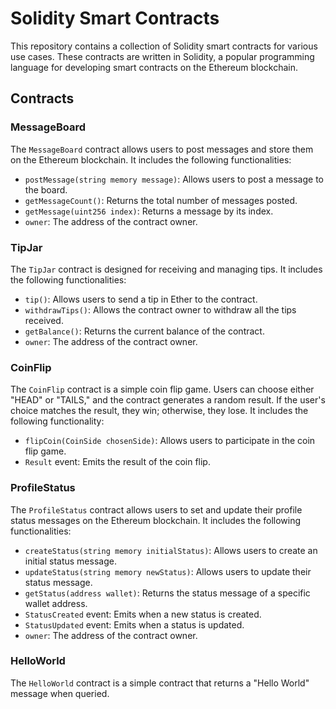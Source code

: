 # Solidity Smart Contracts

This repository contains a collection of Solidity smart contracts for various use cases. These contracts are written in Solidity, a popular programming language for developing smart contracts on the Ethereum blockchain.

## Contracts

### MessageBoard

The `MessageBoard` contract allows users to post messages and store them on the Ethereum blockchain. It includes the following functionalities:

- `postMessage(string memory message)`: Allows users to post a message to the board.
- `getMessageCount()`: Returns the total number of messages posted.
- `getMessage(uint256 index)`: Returns a message by its index.
- `owner`: The address of the contract owner.

### TipJar

The `TipJar` contract is designed for receiving and managing tips. It includes the following functionalities:

- `tip()`: Allows users to send a tip in Ether to the contract.
- `withdrawTips()`: Allows the contract owner to withdraw all the tips received.
- `getBalance()`: Returns the current balance of the contract.
- `owner`: The address of the contract owner.

### CoinFlip

The `CoinFlip` contract is a simple coin flip game. Users can choose either "HEAD" or "TAILS," and the contract generates a random result. If the user's choice matches the result, they win; otherwise, they lose. It includes the following functionality:

- `flipCoin(CoinSide chosenSide)`: Allows users to participate in the coin flip game.
- `Result` event: Emits the result of the coin flip.

### ProfileStatus

The `ProfileStatus` contract allows users to set and update their profile status messages on the Ethereum blockchain. It includes the following functionalities:

- `createStatus(string memory initialStatus)`: Allows users to create an initial status message.
- `updateStatus(string memory newStatus)`: Allows users to update their status message.
- `getStatus(address wallet)`: Returns the status message of a specific wallet address.
- `StatusCreated` event: Emits when a new status is created.
- `StatusUpdated` event: Emits when a status is updated.
- `owner`: The address of the contract owner.

### HelloWorld

The `HelloWorld` contract is a simple contract that returns a "Hello World" message when queried.
